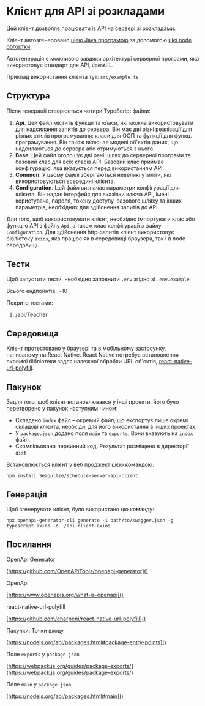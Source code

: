 # Клієнт для API зі розкладами

Цей клієнт дозволяє працювати із API на [сервері зі розкладами](https://github.com/bind-w-exit/InteractiveScheduleUad).

Клієнт автозгенеровано [цією Java програмою](https://github.com/OpenAPITools/openapi-generator) за допомогою [цієї node обгортки](https://www.npmjs.com/package/@openapitools/openapi-generator-cli).

Автогенерація є можливою завдяки архітектурі серверної програми, яка використовує стандарт для API, `OpenAPI`.

Приклад використання клієнта тут: `src/example.ts`

## Структура

Після генерації створюється чотири TypeScript файли:

1. **Api**. Цей файл містить функції та класи, які можна використовувати для надсилання запитів до сервера. Він має дві різні реалізації для різних стилів програмування: класи для ООП та функції для функц. програмування. Він також включає моделі об'єктів даних, що надсилаються до сервера або отримуються з нього.
2. **Base**. Цей файл оголошує дві речі: шлях до серверної програми та базовий клас для всіх класів API. Базовий клас приймає конфігурацію, яка вказується перед використанням API.
3. **Common**. У цьому файлі зберігаються невеликі утиліти, які використовуються всередині клієнта.
4. **Configuration**. Цей файл визначає параметри конфігурації для клієнта. Він надає інтерфейс для вказівки ключа API, імені користувача, пароля, токену доступу, базового шляху та інших параметрів, необхідних для здійснення запитів до API.

Для того, щоб використовувати клієнт, необхідно імпортувати клас або функцію API з файлу `Api`, а також клас конфігурації з файлу `Configuration`. Для здійснення http-запитів клієнт використовує бібліотеку `axios`, яка працює як в середовищі браузера, так і в node середовищі.

## Тести

Щоб запустити тести, необхідно заповнити `.env` згідно зі `.env.example`

Всього ендпойнтів: ~10

Покрито тестами:

1. /api/Teacher

## Середовища

Клієнт протестовано у браузері та в мобільному застосунку, написаному на React Native. React Native потребує встановлення окремої бібліотеки задля належної обробки URL об'єктів, [react-native-url-polyfill](https://www.npmjs.com/package/react-native-url-polyfill).

## Пакунок

Задля того, щоб клієнт встановлювався у інші проекти, його було перетворено у пакунок наступним чином:

- Складено `index` файл – окремий файл, що експортує лише окремі складові клієнта, необхідні для його використання в інших проектах.
- У `package.json` додано поля `main` та `exports`. Вони вказують на `index` файл.
- Скомпільовано первинний код. Результат розміщено в директорії `dist`

Встановлюється клієнт у веб проджект цією командою:

```
npm install Seagullie/schedule-server-api-client
```

## Генерація

Щоб згенерувати клієнт, було використано цю команду:

```
npx openapi-generator-cli generate -i path/to/swagger.json -g typescript-axios -o ./api-client-axios
```

## Посилання

OpenApi Generator

[https://github.com/OpenAPITools/openapi-generator]()

OpenApi

[https://www.openapis.org/what-is-openapi]()

react-native-url-polyfill

[https://github.com/charpeni/react-native-url-polyfill]()

Пакунки. Точки входу

[https://nodejs.org/api/packages.html#package-entry-points]()

Поле `exports` у `package.json`

[https://webpack.js.org/guides/package-exports/](https://webpack.js.org/guides/package-exports/)

Поле `main` у `package.json`

[https://nodejs.org/api/packages.html#main]()
